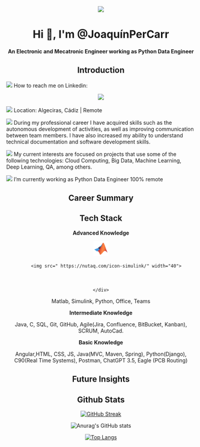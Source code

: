 <div align="center">
<img src="https://umb.edu.co/wp-content/uploads/2021/12/Ingenieria-Software.jpg" width="400">
</div>

<h1 align="center">Hi 👋, I'm @JoaquínPerCarr </h1>

<div align="center">

#### An Electronic and Mecatronic Engineer working as Python Data Engineer

</div>

<div align="center">

## Introduction
</div>

<img src="https://cdn-icons-png.flaticon.com/512/2703/2703438.png" width="26"> How to reach me on Linkedin:

<div align="center">
<a href="http://www.linkedin.com/in/joaquinperezcarrasco
" target="_blank"><img src="https://img.shields.io/badge/-LinkedIn-%230077B5?style=for-the-badge&amp;logo=linkedin&amp;logoColor=white" target="_blank"></a>

</div>

<img src="https://cdn-icons-png.flaticon.com/512/2057/2057837.png" width="30"> Location: Algeciras, Cádiz | Remote

<img src="https://cdn-icons-png.flaticon.com/512/2554/2554282.png" width="30"> During my professional career I have acquired skills such as the autonomous development of activities, as well as improving communication between team members. I have also increased my ability to understand technical documentation and software development skills. 


<img src="https://cdn-icons-png.flaticon.com/512/3362/3362087.png" width="38"> My current interests are focused on projects that use some of the following technologies: Cloud Computing, Big Data, Machine Learning, Deep Learning, QA, among others.

<img src="https://cdn-icons-png.flaticon.com/512/3281/3281307.png" width="30"> I’m currently working as Python Data Engineer 100% remote 
</div>


<div align="center">

## Career Summary
</div>

<div align="center">

<div align = "center">

<div align = "center">

## Tech Stack

</div>

**Advanced Knowledge**

<div align="center">
    <div>
        <img src="https://github.com/devicons/devicon/blob/master/icons/matlab/matlab-original.svg" width="40">

        <img src=" https://nutaq.com/icon-simulink/" width="40">


       
    </div>
</div>

Matlab, Simulink, Python, Office, Teams

**Intermediate Knowledge**

Java, C, SQL, Git, GitHub, Agile(Jira, Confluence, BitBucket, Kanban), SCRUM, AutoCad.

**Basic Knowledge**

Angular,HTML, CSS, JS, Java(MVC, Maven, Spring), Python(Django), C90(Real Time Systems), Postman, ChatGPT 3.5, Eagle (PCB Routing)


<div align="center">

## Future Insights
</div>

<div align="center">

## Github Stats

[![GitHub Streak](https://streak-stats.demolab.com?user=JoaquinPerCarr&theme=ayu-light&date_format=j%20M%5B%20Y%5D)](https://git.io/streak-stats)

![Anurag's GitHub stats](https://github-readme-stats.vercel.app/api?username=JoaquinPerCarr&show_icons=true&theme=transparent)

[![Top Langs](https://github-readme-stats.vercel.app/api/top-langs/?username=JoaquinPerCarr&hide=javascript,html)](https://github.com/anuraghazra/github-readme-stats)
</div>